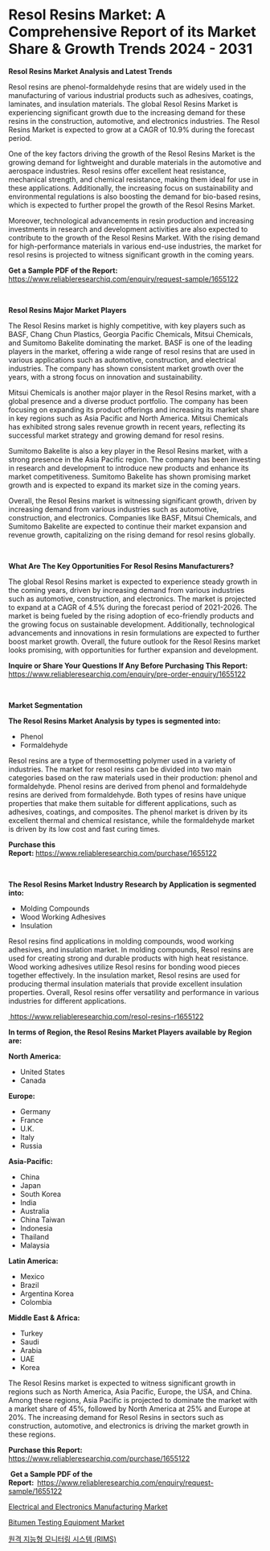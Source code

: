 <p><h1>Resol Resins Market: A Comprehensive Report of its Market Share & Growth Trends 2024 - 2031</h1></p><p><strong>Resol Resins Market Analysis and Latest Trends</strong></p>
<p><p>Resol resins are phenol-formaldehyde resins that are widely used in the manufacturing of various industrial products such as adhesives, coatings, laminates, and insulation materials. The global Resol Resins Market is experiencing significant growth due to the increasing demand for these resins in the construction, automotive, and electronics industries. The Resol Resins Market is expected to grow at a CAGR of 10.9% during the forecast period.</p><p>One of the key factors driving the growth of the Resol Resins Market is the growing demand for lightweight and durable materials in the automotive and aerospace industries. Resol resins offer excellent heat resistance, mechanical strength, and chemical resistance, making them ideal for use in these applications. Additionally, the increasing focus on sustainability and environmental regulations is also boosting the demand for bio-based resins, which is expected to further propel the growth of the Resol Resins Market.</p><p>Moreover, technological advancements in resin production and increasing investments in research and development activities are also expected to contribute to the growth of the Resol Resins Market. With the rising demand for high-performance materials in various end-use industries, the market for resol resins is projected to witness significant growth in the coming years.</p></p>
<p><strong>Get a Sample PDF of the Report:&nbsp;</strong> <a href="https://www.reliableresearchiq.com/enquiry/request-sample/1655122">https://www.reliableresearchiq.com/enquiry/request-sample/1655122</a></p>
<p>&nbsp;</p>
<p><strong>Resol Resins Major Market Players</strong></p>
<p><p>The Resol Resins market is highly competitive, with key players such as BASF, Chang Chun Plastics, Georgia Pacific Chemicals, Mitsui Chemicals, and Sumitomo Bakelite dominating the market. BASF is one of the leading players in the market, offering a wide range of resol resins that are used in various applications such as automotive, construction, and electrical industries. The company has shown consistent market growth over the years, with a strong focus on innovation and sustainability.</p><p>Mitsui Chemicals is another major player in the Resol Resins market, with a global presence and a diverse product portfolio. The company has been focusing on expanding its product offerings and increasing its market share in key regions such as Asia Pacific and North America. Mitsui Chemicals has exhibited strong sales revenue growth in recent years, reflecting its successful market strategy and growing demand for resol resins.</p><p>Sumitomo Bakelite is also a key player in the Resol Resins market, with a strong presence in the Asia Pacific region. The company has been investing in research and development to introduce new products and enhance its market competitiveness. Sumitomo Bakelite has shown promising market growth and is expected to expand its market size in the coming years.</p><p>Overall, the Resol Resins market is witnessing significant growth, driven by increasing demand from various industries such as automotive, construction, and electronics. Companies like BASF, Mitsui Chemicals, and Sumitomo Bakelite are expected to continue their market expansion and revenue growth, capitalizing on the rising demand for resol resins globally.</p></p>
<p>&nbsp;</p>
<p><strong>What Are The Key Opportunities For Resol Resins Manufacturers?</strong></p>
<p><p>The global Resol Resins market is expected to experience steady growth in the coming years, driven by increasing demand from various industries such as automotive, construction, and electronics. The market is projected to expand at a CAGR of 4.5% during the forecast period of 2021-2026. The market is being fueled by the rising adoption of eco-friendly products and the growing focus on sustainable development. Additionally, technological advancements and innovations in resin formulations are expected to further boost market growth. Overall, the future outlook for the Resol Resins market looks promising, with opportunities for further expansion and development.</p></p>
<p><strong>Inquire or Share Your Questions If Any Before Purchasing This Report:</strong> <a href="https://www.reliableresearchiq.com/enquiry/pre-order-enquiry/1655122">https://www.reliableresearchiq.com/enquiry/pre-order-enquiry/1655122</a></p>
<p>&nbsp;</p>
<p><strong>Market Segmentation</strong></p>
<p><strong>The Resol Resins Market Analysis by types is segmented into:</strong></p>
<p><ul><li>Phenol</li><li>Formaldehyde</li></ul></p>
<p><p>Resol resins are a type of thermosetting polymer used in a variety of industries. The market for resol resins can be divided into two main categories based on the raw materials used in their production: phenol and formaldehyde. Phenol resins are derived from phenol and formaldehyde resins are derived from formaldehyde. Both types of resins have unique properties that make them suitable for different applications, such as adhesives, coatings, and composites. The phenol market is driven by its excellent thermal and chemical resistance, while the formaldehyde market is driven by its low cost and fast curing times.</p></p>
<p><strong>Purchase this Report:&nbsp;</strong><a href="https://www.reliableresearchiq.com/purchase/1655122">https://www.reliableresearchiq.com/purchase/1655122</a></p>
<p>&nbsp;</p>
<p><strong>The Resol Resins Market Industry Research by Application is segmented into:</strong></p>
<p><ul><li>Molding Compounds</li><li>Wood Working Adhesives</li><li>Insulation</li></ul></p>
<p><p>Resol resins find applications in molding compounds, wood working adhesives, and insulation market. In molding compounds, Resol resins are used for creating strong and durable products with high heat resistance. Wood working adhesives utilize Resol resins for bonding wood pieces together effectively. In the insulation market, Resol resins are used for producing thermal insulation materials that provide excellent insulation properties. Overall, Resol resins offer versatility and performance in various industries for different applications.</p></p>
<p><a href="https://www.reliableresearchiq.com/resol-resins-r1655122">&nbsp;https://www.reliableresearchiq.com/resol-resins-r1655122</a></p>
<p><strong>In terms of Region, the Resol Resins Market Players available by Region are:</strong></p>
<p>
    <p> <strong> North America: </strong>
        <ul>
            <li>United States</li>
            <li>Canada</li>
        </ul>
        </p> 
    <p> <strong> Europe: </strong>
        <ul>
            <li>Germany</li>
            <li>France</li>
            <li>U.K.</li>
            <li>Italy</li>
            <li>Russia</li>
        </ul>
        </p> 
    <p> <strong> Asia-Pacific: </strong>
        <ul>
            <li>China</li>
            <li>Japan</li>
            <li>South Korea</li>
            <li>India</li>
            <li>Australia</li>
            <li>China Taiwan</li>
            <li>Indonesia</li>
            <li>Thailand</li>
            <li>Malaysia</li>
        </ul>
        </p> 
    <p> <strong> Latin America: </strong>
        <ul>
            <li>Mexico</li>
            <li>Brazil</li>
            <li>Argentina Korea</li>
            <li>Colombia</li>
        </ul>
        </p> 
    <p> <strong> Middle East & Africa: </strong>
        <ul>
            <li>Turkey</li>
            <li>Saudi</li>
            <li>Arabia</li>
            <li>UAE</li>
            <li>Korea</li>
        </ul>
    </p>
    </p>
<p><p>The Resol Resins market is expected to witness significant growth in regions such as North America, Asia Pacific, Europe, the USA, and China. Among these regions, Asia Pacific is projected to dominate the market with a market share of 45%, followed by North America at 25% and Europe at 20%. The increasing demand for Resol Resins in sectors such as construction, automotive, and electronics is driving the market growth in these regions.</p></p>
<p><strong>Purchase this Report: </strong><a href="https://www.reliableresearchiq.com/purchase/1655122">https://www.reliableresearchiq.com/purchase/1655122</a></p>
<p>&nbsp;<strong>Get a Sample PDF of the Report:&nbsp;&nbsp;</strong><a href="https://www.reliableresearchiq.com/enquiry/request-sample/1655122">https://www.reliableresearchiq.com/enquiry/request-sample/1655122</a></p>
<p><strong></strong></p>
<p><p><a href="https://medium.com/@ethanlehner/electrical-and-electronics-manufacturing-market-size-is-growing-at-cagr-of-7-7-c3160d7cfef2">Electrical and Electronics Manufacturing Market</a></p><p><a href="https://medium.com/@electatowne2023/global-bitumen-testing-equipment-market-analysis-trends-forecasts-and-growth-opportunities-2024-10e1eea8f2e8">Bitumen Testing Equipment Market</a></p><p><a href="https://github.com/laholand/Market-Research-Report-List-5/blob/main/727239781761.md">원격 지능형 모니터링 시스템 (RIMS)</a></p></p>